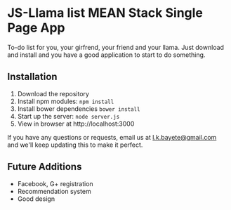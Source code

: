 # JS-Llama list MEAN Stack Single Page App

To-do list for you, your girfrend, your friend and your llama. Just download and install and you have a good application to start to do something.

## Installation
1. Download the repository
2. Install npm modules: `npm install`
3. Install bower dependencies `bower install`
4. Start up the server: `node server.js`
5. View in browser at http://localhost:3000

If you have any questions or requests, email us at [l.k.bayete@gmail.com](mailto:l.k.bayete@gmail.com) and we'll keep updating this to make it perfect.

## Future Additions
- Facebook, G+ registration
- Recommendation system
- Good design
